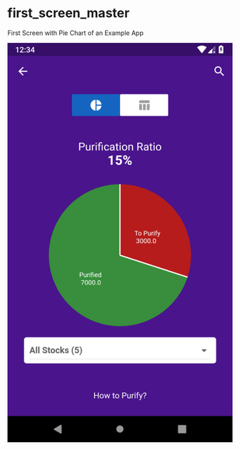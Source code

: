 # first_screen_master

First Screen with Pie Chart of an Example App

![Screenshot](Screenshot_1554238208.png)

